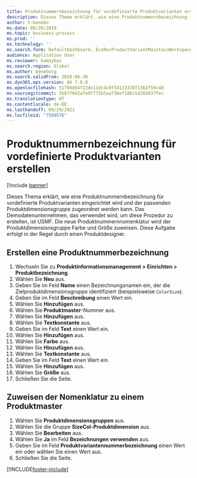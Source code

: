 ```yaml
---
title: Produktnummernbezeichnung für vordefinierte Produktvarianten erstellen
description: Dieses Thema erklärt, wie eine Produktnummernbezeichnung für vordefinierte Produktvarianten eingerichtet wird und der passenden Produktdimensionsgruppe zugeordnet werden kann.
author: t-benebo
ms.date: 08/20/2019
ms.topic: business-process
ms.prod: ''
ms.technology: ''
ms.search.form: DefaultDashboard, EcoResProductVariantMaintainWorkspace, EcoResNomenclature, EcoResProductDimensionGroup
audience: Application User
ms.reviewer: kamaybac
ms.search.region: Global
ms.author: benebotg
ms.search.validFrom: 2016-06-30
ms.dyn365.ops.version: AX 7.0.0
ms.openlocfilehash: 5179dd54f22de11dc4c0f54113376f13b2f59c48
ms.sourcegitcommit: 3b87f042a7e97f72b5aa73bef186c5426b937fec
ms.translationtype: HT
ms.contentlocale: de-DE
ms.lasthandoff: 09/29/2021
ms.locfileid: "7569576"
---
```

# <a name="create-a-product-number-nomenclature-for-predefined-product-variants"></a>Produktnummernbezeichnung für vordefinierte Produktvarianten erstellen

[!include [banner](../../includes/banner.md)]

Dieses Thema erklärt, wie eine Produktnummernbezeichnung für vordefinierte Produktvarianten eingerichtet wird und der passenden Produktdimensionsgruppe zugeordnet werden kann. Das Demodatenunternehmen, das verwendet wird, um diese Prozedur zu erstellen, ist USMF. Die neue Produktnummernnomenklatur wird der Produktdimensionsgruppe Farbe und Größe zuweisen. Diese Aufgabe erfolgt in der Regel durch einen Produktdesigner.


## <a name="create-a-product-number-nomenclature"></a>Erstellen eine Produktnummerbezeichnung

1. Wechseln Sie zu **Produktinformationsmanagement \> Einrichten \> Produktbezeichnung**.
1. Wählen Sie **Neu** aus.
1. Geben Sie im Feld **Name** einen Bezeichnungsnamen ein, der die Zielproduktdimensionsgruppe identifiziert (beispielsweise `ColorSize`).
1. Geben Sie im Feld **Beschreibung** einen Wert ein.
1. Wählen Sie **Hinzufügen** aus.
1. Wählen Sie **Produktmaster**-Nummer aus.
1. Wählen Sie **Hinzufügen** aus.
1. Wählen Sie **Textkonstante** aus.
1. Geben Sie im Feld **Text** einen Wert ein.
1. Wählen Sie **Hinzufügen** aus.
1. Wählen Sie **Farbe** aus.
1. Wählen Sie **Hinzufügen** aus.
1. Wählen Sie **Textkonstante** aus.
1. Geben Sie im Feld **Text** einen Wert ein.
1. Wählen Sie **Hinzufügen** aus.
1. Wählen Sie **Größe** aus.
1. Schließen Sie die Seite.

## <a name="assign-the-nomenclature-to-a-product-master"></a>Zuweisen der Nomenklatur zu einem Produktmaster

1. Wählen Sie **Produktdimensionsgruppen** aus.
2. Wählen Sie die Gruppe **SizeCol-Produktdimension** aus.
3. Wählen Sie **Bearbeiten** aus.
4. Wählen Sie **Ja** im Feld **Bezeichnungen verwenden** aus.
5. Geben Sie im Feld **Produktvariantennummerbezeichnung** einen Wert ein oder wählen Sie einen Wert aus.
6. Schließen Sie die Seite.


[!INCLUDE[footer-include](../../../includes/footer-banner.md)]